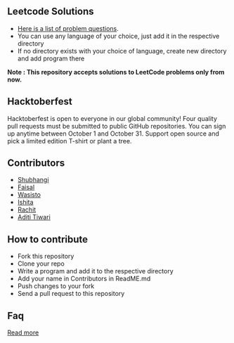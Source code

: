 ## Leetcode Solutions
- [Here is a list of problem questions](https://leetcode.com/problemset/all/).
- You can use any language of your choice, just add it in the respective directory
- If no directory exists with your choice of language, create new directory and add program there

**Note : This repository accepts solutions to LeetCode problems only from now.**

## Hacktoberfest
Hacktoberfest is open to everyone in our global community! Four quality pull requests must be submitted to public GitHub repositories. You can sign up anytime between October 1 and October 31. Support open source and pick a limited edition T-shirt or plant a tree.

## Contributors
- [Shubhangi](https://github.com/goyalshubhangi)
- [Faisal](https://github.com/faisalAkhtar)
- [Wasisto](https://github.com/tiramisubliss)
- [Ishita](https://github.com/ishitajaiswal4m)
- [Rachit](https://github.com/rachitjindal56)
- [Aditi Tiwari](https://github.com/Adititiwari02)

## How to contribute
- Fork this repository
- Clone your repo
- Write a program and add it to the respective directory
- Add your name in Contributors in ReadME.md
- Push changes to your fork
- Send a pull request to this repository

## Faq
[Read more](https://hacktoberfest.digitalocean.com/faq/)
